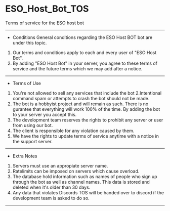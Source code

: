 # ESO_Host_Bot_TOS
Terms of service for the ESO host bot
_______________________________________________________________________________________________________________________________________________________________________
- Conditions General conditions regarding the ESO Host BOT bot are under this topic.
1. Our terms and conditions apply to each and every user of "ESO Host Bot".
2. By adding "ESO Host Bot" in your server, you agree to these terms of service and the future terms which we may add after a notice.
_______________________________________________________________________________________________________________________________________________________________________
- Terms of Use
1. You're not allowed to sell any services that include the bot
2.Intentional command spam or attempts to crash the bot should not be made.
3. The bot is a hobbyist project and will remain as such. There is no gurantee that everything will work 100% of the time. By adding the bot to your server you accept this.
4. The development team reserves the rights to prohibit any server or user from using our bot.
5. The client is responsible for any violation caused by them.
6. We have the rights to update terms of service anytime with a notice in the support server.
_______________________________________________________________________________________________________________________________________________________________________
- Extra Notes
1. Servers must use an appropiate server name.
2. Ratelimits can be imposed on servers which cause overload.
3. The database hold information such as names of people who sign up through the bot as well as channel names. This data is stored and deleted when it's older than 30 days.
5. Any data that violates Discords TOS will be handed over to discord if the development team is asked to do so.
_______________________________________________________________________________________________________________________________________________________________________
